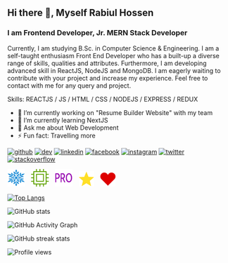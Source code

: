 ## Hi there 👋, Myself Rabiul Hossen
### I am Frontend Developer, Jr. MERN Stack Developer 
 Currently, I am studying B.Sc. in Computer Science & Engineering. I am a self-taught enthusiasm Front End Developer who has a built-up a diverse range of skills, qualities and attributes. Furthermore, I am developing advanced skill in  ReactJS, NodeJS and MongoDB. 
 I am eagerly waiting to contribute with your project and increase my experience. Feel free to contact with me for any query and project.

Skills: REACTJS / JS / HTML / CSS / NODEJS / EXPRESS / REDUX

- 🔭 I’m currently working on "Resume Builder Website" with my team 
- 🌱 I’m currently learning NextJS 
- 💬 Ask me about Web Development 
- ⚡ Fun fact: Travelling more 


[<img src='https://cdn.jsdelivr.net/npm/simple-icons@3.0.1/icons/github.svg' alt='github' height='45'>](https://github.com/rabiulhossen)  [<img src='https://cdn.jsdelivr.net/npm/simple-icons@3.0.1/icons/dev-dot-to.svg' alt='dev' height='45'>](https://dev.to/https://dev.to/rabiulhossen)  [<img src='https://cdn.jsdelivr.net/npm/simple-icons@3.0.1/icons/linkedin.svg' alt='linkedin' height='45'>](https://www.linkedin.com/in/rabiulhossen/)  [<img src='https://cdn.jsdelivr.net/npm/simple-icons@3.0.1/icons/facebook.svg' alt='facebook' height='45'>](https://www.facebook.com/https://web.facebook.com/muktadirr.evansimonn/)  [<img src='https://cdn.jsdelivr.net/npm/simple-icons@3.0.1/icons/instagram.svg' alt='instagram' height='45'>](https://www.instagram.com/https://www.instagram.com/rabiulhossen_01//)  [<img src='https://cdn.jsdelivr.net/npm/simple-icons@3.0.1/icons/twitter.svg' alt='twitter' height='45'>](https://twitter.com/https://twitter.com/RabiulH46448368)  [<img src='https://cdn.jsdelivr.net/npm/simple-icons@3.0.1/icons/stackoverflow.svg' alt='stackoverflow' height='45'>](https://stackoverflow.com/users/https://stackoverflow.com/users/18399587/rabiulhossen?tab=profile)  

<a href='https://archiveprogram.github.com/'><img src='https://raw.githubusercontent.com/acervenky/animated-github-badges/master/assets/acbadge.gif' width='40' height='40'></a> <a href='https://docs.github.com/en/developers'><img src='https://raw.githubusercontent.com/acervenky/animated-github-badges/master/assets/devbadge.gif' width='40' height='40'></a> <a href='https://github.com/pricing'><img src='https://raw.githubusercontent.com/acervenky/animated-github-badges/master/assets/pro.gif' width='40' height='40'></a> <a href='https://stars.github.com/'><img src='https://raw.githubusercontent.com/acervenky/animated-github-badges/master/assets/starbadge.gif' width='35' height='35'></a> <a href='https://docs.github.com/en/github/supporting-the-open-source-community-with-github-sponsors'><img src='https://raw.githubusercontent.com/acervenky/animated-github-badges/master/assets/sponsorbadge.gif' width='35' height='35'></a> 

[![Top Langs](https://github-readme-stats.vercel.app/api/top-langs/?username=rabiulhossen)](https://github.com/anuraghazra/github-readme-stats)

![GitHub stats](https://github-readme-stats.vercel.app/api?username=rabiulhossen&show_icons=true&count_private=true)  

![GitHub Activity Graph](https://activity-graph.herokuapp.com/graph?username=rabiulhossen)  

![GitHub streak stats](https://github-readme-streak-stats.herokuapp.com/?user=rabiulhossen)  

![Profile views](https://gpvc.arturio.dev/rabiulhossen)  
